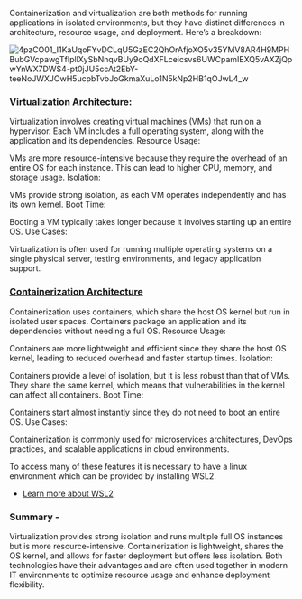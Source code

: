 Containerization and virtualization are both methods for running applications in isolated environments, but they have distinct differences in architecture, resource usage, and deployment. Here’s a breakdown:

![4pzCO01_I1KaUqoFYvDCLqU5GzEC2QhOrAfjoXO5v35YMV8AR4H9MPHBubGVcpawgTfIpllXySbNnqvBUy9oQdXFLceicsvs6UWCpamIEXQ5vAXZjQpwYnWX7DWS4-pt0jJU5ccAt2EbY-teeNoJWXJOwH5ucpbTvbJoGkmaXuLo1N5kNp2HB1qOJwL4_w](https://github.com/user-attachments/assets/2f5cb882-412a-436a-9bbf-cbf048dc15eb)


### Virtualization Architecture:

Virtualization involves creating virtual machines (VMs) that run on a hypervisor. Each VM includes a full operating system, along with the application and its dependencies.
Resource Usage:

VMs are more resource-intensive because they require the overhead of an entire OS for each instance. This can lead to higher CPU, memory, and storage usage.
Isolation:

VMs provide strong isolation, as each VM operates independently and has its own kernel.
Boot Time:

Booting a VM typically takes longer because it involves starting up an entire OS.
Use Cases:

Virtualization is often used for running multiple operating systems on a single physical server, testing environments, and legacy application support.

### [Containerization Architecture](https://github.com/Shaan6695/IS-373/blob/main/Docker.md)

Containerization uses containers, which share the host OS kernel but run in isolated user spaces. Containers package an application and its dependencies without needing a full OS.
Resource Usage:

Containers are more lightweight and efficient since they share the host OS kernel, leading to reduced overhead and faster startup times.
Isolation:

Containers provide a level of isolation, but it is less robust than that of VMs. They share the same kernel, which means that vulnerabilities in the kernel can affect all containers.
Boot Time:

Containers start almost instantly since they do not need to boot an entire OS.
Use Cases:

Containerization is commonly used for microservices architectures, DevOps practices, and scalable applications in cloud environments.

To access many of these features it is necessary to have a linux environment which can be provided by installing WSL2.
- [Learn more about WSL2](https://github.com/Shaan6695/IS-373/blob/main/WSL2.md)
### Summary - 
Virtualization provides strong isolation and runs multiple full OS instances but is more resource-intensive.
Containerization is lightweight, shares the OS kernel, and allows for faster deployment but offers less isolation.
Both technologies have their advantages and are often used together in modern IT environments to optimize resource usage and enhance deployment flexibility.
